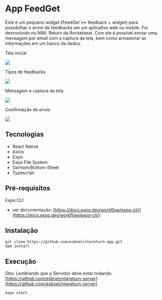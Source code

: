 # App FeedGet 

Este é um pequeno widget (FeedGet ↔  feedback + widget) para possibilitar o envio de feedbacks em um aplicativo web ou mobile. Foi desnvolvido no NWL Return da Rocketseat. Com ele é possível enviar uma mensagem por email com a captura da tela, bem como armazenar as informações em um banco de dados.

  <p>Tela inicial</p>
  <img src="/doc/tela01.jpeg"></br>
  <p>Tipos de feedbacks</p>
  <img src="/doc/tela02.jpeg"></br>
  <p>Mensagem e captura da tela</p>
  <img src="/doc/tela03.jpeg"></br>
  <p>Confirmação de envio</p>
  <img src="/doc/tela04.jpeg"></br>

## Tecnologias

- React Native
- Axios
- Expo
- Expo File System
- Gorhom/Bottom-Sheet
- Typescript

## Pré-requisitos

Expo CLI: 
  - ver documentação: [https://docs.expo.dev/workflow/expo-cli/](https://docs.expo.dev/workflow/expo-cli/)

## Instalação

```
git clone https://github.com/esbnet/nlwreturn-app.git
npm install
```

## Execução

Obs: Lembrando que o Servidor deve estar rodando. [https://github.com/esbnet/nlwreturn-server](https://github.com/esbnet/nlwreturn-server) 
```
expo start
```
